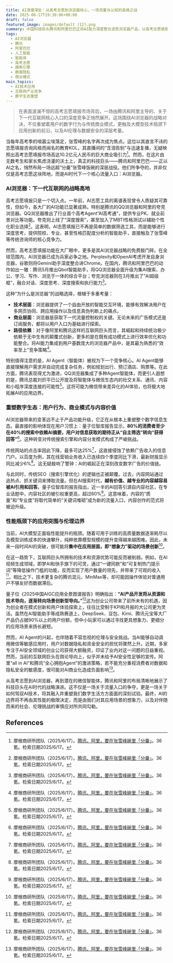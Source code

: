 ```yaml
---
title: AI浪潮深处：从高考志愿到浏览器核心，一场流量与认知的高维之战
date: 2025-06-17T19:30:06+08:00
draft: false
featured_image: images/default (12).png
summary: 中国科技巨头腾讯和阿里巴巴正将AI能力深度整合进其浏览器产品，以高考志愿填报为切入点，抢夺AI时代的下一代核心流量入口。这场竞争不仅改变了用户获取信息的方式和传统广告商业模式，也促使行业思考大模型性能瓶颈下的应用创新方向，同时凸显了AI安全与伦理治理的迫切性。
tags: 
  - AI浏览器
  - 腾讯
  - 阿里巴巴
  - 人工智能
  - 智能体
  - 高考志愿
  - 搜索引擎
  - 数据隐私
  - 商业模式
main_topics: 
  - AI技术应用
  - 互联网产业竞争
  - 数字生态重塑
---
```


> 在表面波澜不惊的高考志愿填报市场背后，一场由腾讯和阿里主导的、关于下一代互联网核心入口的深度竞争正悄然展开。这场围绕AI浏览器的战略对决，不仅重塑着用户的数字行为与传统商业模式，更触及大模型技术瓶颈下应用创新的前沿，以及AI伦理与数据安全的深层考量。

当每年高考季的喧嚣尘埃落定，张雪峰的名字再次成为焦点。这位以其直言不讳的志愿填报咨询风格而闻名的教育KOL，其直播间的“含泪告别”与迅速复播，无疑映照出高考志愿填报市场高达10.2亿元人民币的巨大商业吸引力[^1]。然而，在这片由无数考生和家长焦虑浇灌的沃土上，真正的科技巨头——腾讯和阿里巴巴——正以AI之名，悄然布局一场远超“分羹”张雪峰饭碗的深层战役。他们所争夺的，并非仅仅是高考志愿这块阵地，而是AI时代下一个核心流量入口：AI浏览器。

### AI浏览器：下一代互联网的战略高地

高考志愿填报只是一个切入点。一年前，AI志愿工具的离谱表现曾令人质疑其可靠性，但如今，各大厂的AI功能已显著成熟，特别是腾讯的QQ浏览器和阿里的夸克浏览器。QQ浏览器推出了行业首个高考Agent“AI高考通”，提供专业PK、就业前景对比等功能。夸克则上线了“深度搜索”，甚至加入了MBTI性格测试以辅助个性化职业选择[^1]。这表明，AI志愿填报已不再是简单的数据筛选工具，而是能够进行深度思考，提供院校、专业、甚至性格匹配度分析的智能助手，直接触及了张雪峰等传统咨询师的核心竞争力。

然而，高考志愿填报功能在大厂眼中，更多是其AI浏览器战略的免费敲门砖。在全球范围内，AI浏览器已成为兵家必争之地。Perplexity和OpenAI考虑开发自身浏览器，谷歌则将Gemini助手深度整合进Chrome。在国内，腾讯和阿里巴巴的动作如出一辙：腾讯5月推出Qbot智能助手，将QQ浏览器全面升级为集AI搜索、办公、学习、写作、浏览于一体的综合平台；夸克浏览器则在3月推出了“AI超级框”，融合对话、深度思考、深度搜索和执行能力[^1]。

这种“为什么是浏览器”的战略选择，根植于多重考量：
*   **技术层面**：浏览器提供了一个自由开放的智能交互环境，能够有效解决用户在多网页协同、跨应用操作以及信息真伪判断上的痛点。
*   **商业层面**：浏览器是获取下一代流量控制权的关键。无论未来的广告模式还是订阅服务，都将以用户入口为基础进行探索。
*   **路径依赖**：对于像阿里和腾讯这样的互联网巨头而言，其崛起和持续统治极少依赖于无中生有的颠覆式创新，更多的是在既有成功模式上进行效率优化和功能整合。将AI能力集成到用户基数庞大的浏览器产品中，是其最为熟悉的“效率至上”竞争策略[^1]。

特别值得注意的是，AI Agent（智能体）被视为下一个竞争核心。AI Agent能够直接理解用户需求并自动完成复杂任务，例如规划出行、预订酒店、购票等。在此方面，腾讯表现得尤为激进，QQ浏览器集成了多种Agent智能体，而更引人遐想的是，腾讯总裁刘炽平已公开提及将智能体与微信生态内的社交关系、通讯、内容和小程序深度连接的可能性[^1]。这将可能为微信带来差异化的AI体验，也将极大地拓展AI的应用边界。

### 重塑数字生态：用户行为、商业模式与内容价值

AI浏览器带来的变革远不止于产品功能升级，它正在从根本上重塑整个数字信息生态。最直接的影响体现在用户习惯上：量子位智库报告显示，**80%的消费者至少在40%的搜索中依赖AI摘要，用户对信息获取的期待正从“自主筛选”转向“获得回答”**[^1]。这种转变对传统搜索引擎和内容分发模式构成了严峻挑战。

传统网站的点击率因此下降，最多可达25%[^1]，这直接侵蚀了依赖广告收入的信息门户。以百度为例，其在线营销业务收入已连续四个季度同比下滑，最新财报显示同比减少6%[^1]。这无疑敲响了警钟：AI的崛起正在深刻改变数字广告的价值链。

与此同时，传统SEO（搜索引擎优化）的逻辑也正被颠覆。过去，内容网站通过追热点、抓关键词来博取流量。但在AI搜索时代，**越有价值、越专业的内容越容易被AI引用和回答**。量子位智库的报告指出，近一半的AI回答引源自内容社区，在专业话题中，内容社区的被引权重更高，超过60%[^1]。这意味着，内容的“质量”和“专业度”将取代简单的“关键词堆砌”成为新的流量入口，内容创作的范式将被迫升级。

### 性能瓶颈下的应用突围与伦理边界

当前，AI大模型正面临性能提升的瓶颈。随着可用于训练的高质量数据逐渐耗尽以及模型训练成本的快速攀升，纯粹依靠模型规模的提升变得越来越困难。因此，未来一段时间AI的突破，很可能将**集中在应用层面，即“想象力”驱动的场景创新**[^1]。

在这一趋势下，互联网巨头所拥有的技术和资源优势可能反而被削弱。例如，在AI视频生成领域，即梦AI和快手旗下的可灵，通过“一键同款”和“可复制热门提示词”等降低操作门槛的功能，反而实现了用户数量的领先，并带来了可观的收入[^1]。相比之下，技术更复杂的腾讯混元、MinMax等，却可能因操作体验对普通用户不够友好而数据滞后。

量子位《2025中国AIGC应用全景图谱报告》明确指出：**“AI产品开发将从资源和技术导向，逐渐转向场景创新型导向。”**[^1]这为创业公司带来了前所未有的机遇，因为创业者在模式创新和用户体验探索上，往往比受制于KPI和月报的大公司更为灵活。虽然在AI智能助手等成熟赛道上，DeepSeek、豆包、Kimi、腾讯元宝等大厂产品仍占据90%以上的用户份额，但中小玩家可以通过寻找更具想象力、更细分的应用场景来扬长避短。

然而，AI Agent的兴起，也伴随着不容忽视的伦理与安全挑战。当AI能够自动调用微信等敏感应用时，用户对数据隐私和资金安全的担忧将骤然上升。近期，多家专注于AI安全领域的创业公司获得大额融资，印证了业内对这一问题的日益重视。然而，当前的互联网巨头在舆论导向上，似乎并未给予AI安全性足够的宣传。阿里“all in AI”和腾讯“全心拥抱Agent”的激进策略，若不能充分重视消费者对数据和隐私安全的敏感度，很可能对AI商业化造成负面影响[^1]。

从高考志愿到AI浏览器，再到潜在的微信智能体，腾讯和阿里的布局清晰地展示了科技巨头在AI时代的战略演进。这不仅是一场关于流量入口的争夺，更是一场关于如何驾驭AI技术，将其融入并重塑我们数字生活方方面面的深刻试验。最终，AI的边界将不再由其性能的极限决定，而是由我们对其应用场景的想象力，以及对伴随而来的社会、伦理挑战的审慎应对所共同勾勒。

## References
[^1]: 摩根商研所团队（2025/6/17）。[腾讯、阿里，要在张雪峰碗里「分羹」](https://www.36kr.com/p/3339350408116226)。36氪。检索日期2025/6/17。
[^2]: 老虎社区（2025/6/17）。[腾讯、阿里，要在张雪峰碗里「分羹」_老虎社区_美港股上老虎](https://www.laohu8.com/post/445152444519040)。老虎社区。检索日期2025/6/17。
[^3]: 哔哩哔哩（2025/6/17）。[腾讯、阿里，要在张雪峰碗里「分羹」](https://www.bilibili.com/opus/1077431278248132611)。哔哩哔哩。检索日期2025/6/17。
[^4]: 澎湃新闻（2025/6/17）。[AI战场，腾讯向左，阿里向右_澎湃号·湃客_澎湃新闻-The Paper](https://www.thepaper.cn/newsDetail_forward_30865240)。澎湃新闻。检索日期2025/6/17。
[^5]: 知乎（2025/6/17）。[二马相争：解读阿里与腾讯的互联网霸权之战](https://zhuanlan.zhihu.com/p/38470713)。知乎。检索日期2025/6/17。
